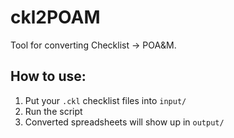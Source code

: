 # ckl2POAM
Tool for converting Checklist -> POA&M.

## How to use:
1. Put your `.ckl` checklist files into `input/`
2. Run the script
3. Converted spreadsheets will show up in `output/`

